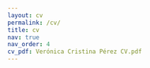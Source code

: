 ```yaml
---
layout: cv
permalink: /cv/
title: cv
nav: true
nav_order: 4
cv_pdf: Verónica Cristina Pérez CV.pdf
---
```

